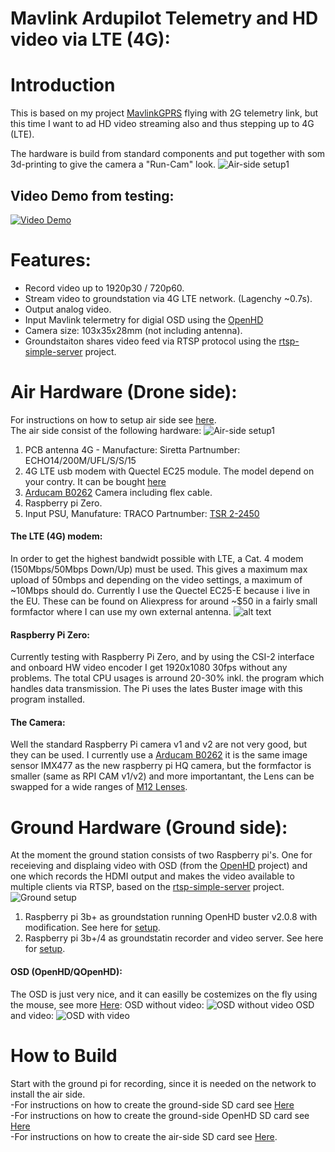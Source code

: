 # Mavlink Ardupilot Telemetry and HD video via LTE (4G):

# Introduction
This is based on my project [MavlinkGPRS](https://github.com/KenLagoni/MavlinkGPRS) flying with 2G telemetry link, but this time I want to ad HD video streaming also and thus stepping up to 4G (LTE).

The hardware is build from standard components and put together with som 3d-printing to give the camera a "Run-Cam" look.
![Air-side setup1](images/air-camera.png)

## Video Demo from testing:
[![Video Demo]({images/Maiden_with_live_HD_Video_using_4G_LTE.png})]({https://www.youtube.com/watch?v=WuZNlrIi2fo} "AR Wing Pro - Maiden with live HD Video using 4G LTE")

# Features:
- Record video up to 1920p30 / 720p60.
- Stream video to groundstation via 4G LTE network. (Lagenchy ~0.7s).
- Output analog video.
- Input Mavlink telermetry for digial OSD using the [OpenHD](https://github.com/OpenHD/Open.HD) 
- Camera size: 103x35x28mm (not including antenna).
- Groundstaiton shares video feed via RTSP protocol using the [rtsp-simple-server](https://github.com/aler9/rtsp-simple-server) project.

# Air Hardware (Drone side):
For instructions on how to setup air side see [here](https://github.com/KenLagoni/OpenHD-LTE/tree/main/air).  
The air side consist of the following hardware:
![Air-side setup1](images/air-hardware.png)
1. PCB antenna 4G - Manufacture: Siretta Partnumber: ECHO14/200M/UFL/S/S/15 
2. 4G LTE usb modem with Quectel EC25 module. The model depend on your contry. It can be bought [here](https://www.aliexpress.com/item/10000267232403.html?spm=a2g0o.productlist.0.0.56b14f97JY5Pu9&algo_pvid=744aa925-ca3d-471f-b6da-6f4c6571b23b&algo_exp_id=744aa925-ca3d-471f-b6da-6f4c6571b23b-7&pdp_ext_f=%7B%22sku_id%22%3A%2220000000157105585%22%7D)
3. [Arducam B0262](https://www.arducam.com/product/arducam-12mp-imx477-mini-high-quality-camera-module-for-raspberry-pi/) Camera including flex cable.
4. Raspberry pi Zero.
5. Input PSU, Manufature: TRACO Partnumber: [TSR 2-2450](https://www.digikey.com/en/products/detail/traco-power/TSR-2-2450/9383726?s=N4IgTCBcDaICoGUBKACMBaMAWArABhAF0BfIA)

#### The LTE (4G) modem:
In order to get the highest bandwidt possible with LTE, a Cat. 4 modem (150Mbps/50Mbps Down/Up) must be used. This gives a maximum max upload of 50mbps and depending on the video settings, a maximum of ~10Mbps should do.
Currently I use the Quectel EC25-E because i live in the EU. These can be found on Aliexpress for around ~$50 in a fairly small formfactor where I can use my own external antenna.
![alt text](images/QUECTEL_EC25-E.png)


#### Raspberry Pi Zero:
Currently testing with Raspberry Pi Zero, and by using the CSI-2 interface and onboard HW video encoder I get 1920x1080 30fps without any problems. The total CPU usages is arround 20-30% inkl. the program which handles data transmission.
The Pi uses the lates Buster image with this program installed.

#### The Camera:
Well the standard Raspberry Pi camera v1 and v2 are not very good, but they can be used. I currently use a [Arducam B0262](https://www.arducam.com/product/arducam-12mp-imx477-mini-high-quality-camera-module-for-raspberry-pi/) it is the same image sensor IMX477 as the new raspberry pi HQ camera, but the formfactor is smaller (same as RPI CAM v1/v2) and more importantant, the Lens can be swapped for a wide ranges of [M12 Lenses](https://www.arducam.com/?s=LK001).

# Ground Hardware (Ground side):
At the moment the ground station consists of two Raspberry pi's. One for receieving and displaing video with OSD (from the [OpenHD](https://github.com/OpenHD/Open.HD) project) and one which records the HDMI output and makes the video available to multiple clients via RTSP, based on the [rtsp-simple-server](https://github.com/aler9/rtsp-simple-server) project.
![Ground setup](images/groundpi-setup.png)
1. Raspberry pi 3b+ as groundstation running OpenHD buster v2.0.8 with modification. See here for [setup](https://github.com/KenLagoni/OpenHD-LTE/tree/main/ground-OpenHD).  
2. Raspberry pi 3b+/4 as groundstatin recorder and video server. See here for [setup](https://github.com/KenLagoni/OpenHD-LTE/tree/main/ground-VideoRecord).  

#### OSD (OpenHD/QOpenHD):
The OSD is just very nice, and it can easilly be costemizes on the fly using the mouse, see more [Here](https://github.com/OpenHD/Open.HD):
OSD without video:
![OSD without video](images/OpenHD-osd-blank-nomap.png)
OSD and video:
![OSD with video](images/OpenHD-osd.png)

# How to Build
Start with the ground pi for recording, since it is needed on the network to install the air side.\
-For instructions on how to create the ground-side SD card see [Here](https://github.com/KenLagoni/OpenHD-LTE/tree/main/ground-VideoRecord)\
-For instructions on how to create the ground-side OpenHD SD card see [Here](https://github.com/KenLagoni/OpenHD-LTE/tree/main/ground-OpenHD)\
-For instructions on how to create the air-side SD card see [Here](https://github.com/KenLagoni/OpenHD-LTE/tree/main/air).